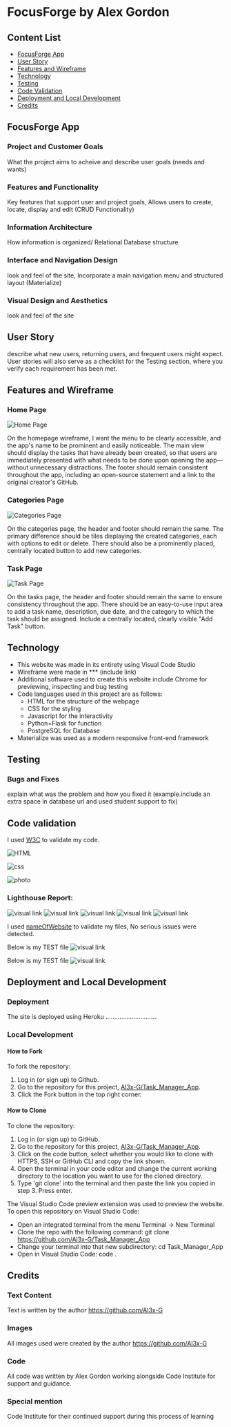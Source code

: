 # FocusForge by Alex Gordon

## Content List
- [FocusForge App](#FocusForge-App)
- [User Story](#user-story)
- [Features and Wireframe](#features-and-wireframe)
- [Technology](#technology)
- [Testing](#testing)
- [Code Validation](#code-validation)
- [Deployment and Local Development](#deployment-and-local-development)
- [Credits](#credits)

## FocusForge App

### Project and Customer Goals
What the project aims to acheive and describe user goals (needs and wants)
### Features and Functionality
Key features that support user and project goals, Allows users to create, locate, display and edit (CRUD Functionality)
### Information Architecture
How information is organized/ Relational Database structure 
### Interface and Navigation Design
look and feel of the site,  Incorporate a main navigation menu and structured layout (Materialize)
### Visual Design and Aesthetics
look and feel of the site


## User Story

describe what new users, returning users, and frequent users might expect.
User stories will also serve as a checklist for the Testing section, where you verify each requirement has been met.


## Features and Wireframe

### Home Page 
![Home Page](taskmanager/assets/images/wireframe_homepage.png)

On the homepage wireframe, I want the menu to be clearly accessible, and the app's name to be prominent and easily noticeable. The main view should display the tasks that have already been created, so that users are immediately presented with what needs to be done upon opening the app—without unnecessary distractions. The footer should remain consistent throughout the app, including an open-source statement and a link to the original creator's GitHub.


### Categories Page
![Categories Page](taskmanager/assets/images/wireframe_category.png)

On the categories page, the header and footer should remain the same. The primary difference should be tiles displaying the created categories, each with options to edit or delete. There should also be a prominently placed, centrally located button to add new categories.


### Task Page
![Task Page](taskmanager/assets/images/wireframe_task.png)

On the tasks page, the header and footer should remain the same to ensure consistency throughout the app. There should be an easy-to-use input area to add a task name, description, due date, and the category to which the task should be assigned. Include a centrally located, clearly visible "Add Task" button.

## Technology
+ This website was made in its entirety using Visual Code Studio
+ Wireframe were made in *** (include link)
+ Additional software used to create this website include Chrome for previewing, inspecting and bug testing
+ Code languages used in this project are as follows:
    + HTML for the structure of the webpage 
    + CSS for the styling 
    + Javascript for the interactivity
    + Python+Flask for function 
    + PostgreSQL for Database
+ Materialize was used as a modern responsive front-end framework

## Testing

### Bugs and Fixes 
explain what was the problem and how you fixed it (example.include an extra space in database url and used student support to fix)

## Code validation
I used <a href="https://validator.w3.org/" target="_blank">W3C</a> to validate my code.

![HTML](actual_link_toPhoto)

![css](actual_linktoPhoto)

![photo](actual_linktoPhoto)


### Lighthouse Report:

![visual link](actual_linktoPhoto)
![visual link](actual_linktoPhoto)
![visual link](actual_linktoPhoto)
![visual link](actual_linktoPhoto)
![visual link](actual_linktoPhoto)


I used <a href="websiteUsedToTestGoesHere" target="_blank">nameOfWebsite</a> to validate my files, No serious issues were detected.

Below is my TEST file
![visual link](actual_linktoPhoto)

Below is my TEST file
![visual link](actual_linktoPhoto)
 

## Deployment and Local Development

### Deployment

The site is deployed using Heroku ..............................

### Local Development

#### How to Fork

To fork the repository:

1. Log in (or sign up) to Github.
2. Go to the repository for this project, [Al3x-G/Task_Manager_App](https://github.com/Al3x-G/Task_Manager_App).
3. Click the Fork button in the top right corner.

#### How to Clone

To clone the repository:

1. Log in (or sign up) to GitHub.
2. Go to the repository for this project, [Al3x-G/Task_Manager_App](https://github.com/Al3x-G/Task_Manager_App).
3. Click on the code button, select whether you would like to clone with HTTPS, SSH or GitHub CLI and copy the link shown.
4. Open the terminal in your code editor and change the current working directory to the location you want to use for the cloned directory.
5. Type 'git clone' into the terminal and then paste the link you copied in step 3. Press enter.


The Visual Studio Code preview extension was used to preview the website. To open this repository on Visual Studio Code:

+ Open an integrated terminal from the menu Terminal -> New Terminal
+ Clone the repo with the following command: git clone https://github.com/Al3x-G/Task_Manager_App
+ Change your terminal into that new subdirectory: cd Task_Manager_App
+ Open in Visual Studio Code: code .

## Credits
### Text Content
Text is written by the author https://github.com/Al3x-G

### Images
All images used were created by the author https://github.com/Al3x-G

### Code

All code was written by Alex Gordon working alongside Code Institute for support and guidance.

### Special mention

Code Institute for their continued support during this process of learning 
